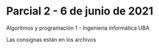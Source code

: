 # Parcial 2 - 6 de junio de 2021

Algoritmos y programación 1 - Ingeniería informática UBA

Las consignas están en los archivos
